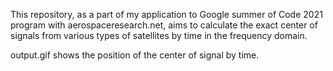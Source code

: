 This repository, as a part of my application to Google summer of Code 2021 program with aerospaceresearch.net, aims to calculate the exact center of signals from various types of satellites by time in the frequency domain.

output.gif shows the position of the center of signal by time.



